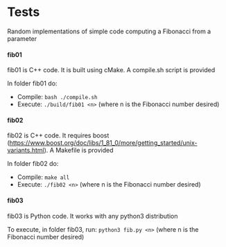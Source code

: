 # Tests

Random implementations of simple code computing a Fibonacci from a parameter


#### fib01
fib01 is C++ code. It is built using cMake. A compile.sh script is provided

In folder fib01 do:
- Compile: `bash ./compile.sh`
- Execute: `./build/fib01 <n>` (where n is the Fibonacci number desired)

#### fib02
fib02 is C++ code. It requires boost (https://www.boost.org/doc/libs/1_81_0/more/getting_started/unix-variants.html). A Makefile is provided

In folder fib02 do:
- Compile: `make all`
- Execute: `./fib02 <n>` (where n is the Fibonacci number desired)


#### fib03
fib03 is Python code. It works with any python3 distribution

To execute, in folder fib03, run: `python3 fib.py <n>` (where n is the Fibonacci number desired)

